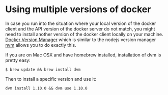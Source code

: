 # Using multiple versions of docker 

In case you run into the situation where your local version of the docker client and the API version of the docker server do not match, you might need to install another version of the docker client locally on your machine.
[Docker Version Manager](https://github.com/getcarina/dvm) which is similar to the nodejs version manager [nvm](https://github.com/creationix/nvm) allows you to do exactly this.

If you are on Mac OSX and have homebrew installed, installation of dvm is pretty easy:

```
$ brew update && brew install dvm
```

Then to install a specific version and use it:

```
dvm install 1.10.0 && dvm use 1.10.0
```
